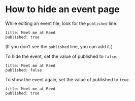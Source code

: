 # How to hide an event page

While editing an event file, look for the `published` line:
```
title: Meet me at Reed
published: true
```

(If you don’t see the `published` line, you can add it.)

To hide the event, set the value of published to `false`:
```
title: Meet me at Reed
published: false
```

To show the event again, set the value of published to `true`.
```
title: Meet me at Reed
published: true
```
